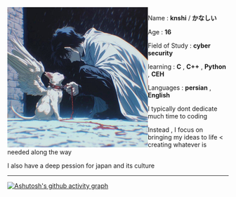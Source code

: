 <img align="left" src="pic/jow.jpg" alt="Unfortunately I didn't find the author of the pic, feel to open a pull request if found" width="320" />

 Name : **knshi** / **かなしい**

 Age : **16**

 Field of Study : **cyber security**

 learning : **C** , **C++** , **Python** , **CEH**

 Languages : **persian** , **English** 

 I typically dont dedicate much time to coding

 Instead , I focus on bringing my ideas to life < creating whatever is needed along the way

 I also have a deep pession for japan and its culture
 
<hr>

[![Ashutosh's github activity graph](https://github-readme-activity-graph.vercel.app/graph?username=lilknshi&theme=react-dark)](https://github.com/ashutosh00710/github-readme-activity-graph)
